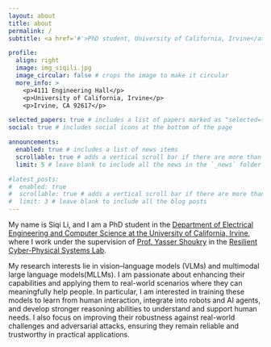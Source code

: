 ```yaml
---
layout: about
title: about
permalink: /
subtitle: <a href='#'>PhD student, University of California, Irvine</a>. #Address. Contacts. Motto. Etc.

profile:
  align: right
  image: img_siqili.jpg
  image_circular: false # crops the image to make it circular
  more_info: >
    <p>4111 Engineering Hall</p>
    <p>University of California, Irvine</p>
    <p>Irvine, CA 92617</p>

selected_papers: true # includes a list of papers marked as "selected={true}"
social: true # includes social icons at the bottom of the page

announcements:
  enabled: true # includes a list of news items
  scrollable: true # adds a vertical scroll bar if there are more than 3 news items
  limit: 5 # leave blank to include all the news in the `_news` folder

#latest_posts:
#  enabled: true
#  scrollable: true # adds a vertical scroll bar if there are more than 3 new posts items
#  limit: 3 # leave blank to include all the blog posts
---
```


My name is Siqi Li, and I am a PhD student in the [Department of Electrical Engineering and Computer Science at the University of California, Irvine](https://engineering.uci.edu/dept/eecs), where I work under the supervision of [Prof. Yasser Shoukry](https://rcpsl.eng.uci.edu/yshoukry/) in the 
[Resilient Cyber-Physical Systems Lab](https://rcpsl.eng.uci.edu/). 

My research interests lie in vision–language models (VLMs) and multimodal large language models(MLLMs). I am passionate about enhancing their capabilities and applying them to real-world scenarios where they can meaningfully help people. In particular, I am interested in training these models to learn from human interaction, integrate into robots and AI agents, and develop stronger reasoning abilities to understand and support human needs. I also focus on improving their robustness against real-world challenges and adversarial attacks, ensuring they remain reliable and trustworthy in practical applications.


